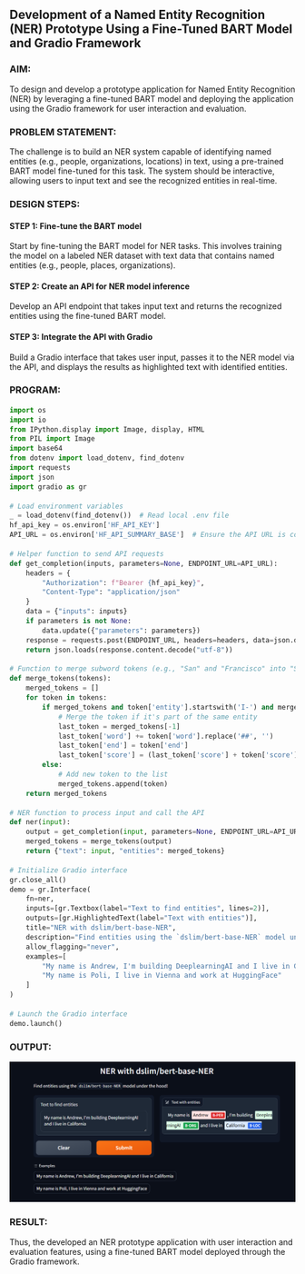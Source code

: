 ## Development of a Named Entity Recognition (NER) Prototype Using a Fine-Tuned BART Model and Gradio Framework

### AIM:
To design and develop a prototype application for Named Entity Recognition (NER) by leveraging a fine-tuned BART model and deploying the application using the Gradio framework for user interaction and evaluation.

### PROBLEM STATEMENT:
The challenge is to build an NER system capable of identifying named entities (e.g., people, organizations, locations) in text, using a pre-trained BART model fine-tuned for this task. The system should be interactive, allowing users to input text and see the recognized entities in real-time.
### DESIGN STEPS:

#### STEP 1: Fine-tune the BART model
Start by fine-tuning the BART model for NER tasks. This involves training the model on a labeled NER dataset with text data that contains named entities (e.g., people, places, organizations).

#### STEP 2: Create an API for NER model inference
Develop an API endpoint that takes input text and returns the recognized entities using the fine-tuned BART model.

#### STEP 3: Integrate the API with Gradio
Build a Gradio interface that takes user input, passes it to the NER model via the API, and displays the results as highlighted text with identified entities.

### PROGRAM:
```py
import os
import io
from IPython.display import Image, display, HTML
from PIL import Image
import base64 
from dotenv import load_dotenv, find_dotenv
import requests
import json
import gradio as gr

# Load environment variables
_ = load_dotenv(find_dotenv())  # Read local .env file
hf_api_key = os.environ['HF_API_KEY']
API_URL = os.environ['HF_API_SUMMARY_BASE']  # Ensure the API URL is correct

# Helper function to send API requests
def get_completion(inputs, parameters=None, ENDPOINT_URL=API_URL): 
    headers = {
        "Authorization": f"Bearer {hf_api_key}",
        "Content-Type": "application/json"
    }
    data = {"inputs": inputs}
    if parameters is not None:
        data.update({"parameters": parameters})
    response = requests.post(ENDPOINT_URL, headers=headers, data=json.dumps(data))
    return json.loads(response.content.decode("utf-8"))

# Function to merge subword tokens (e.g., "San" and "Francisco" into "San Francisco")
def merge_tokens(tokens):
    merged_tokens = []
    for token in tokens:
        if merged_tokens and token['entity'].startswith('I-') and merged_tokens[-1]['entity'].endswith(token['entity'][2:]):
            # Merge the token if it's part of the same entity
            last_token = merged_tokens[-1]
            last_token['word'] += token['word'].replace('##', '')
            last_token['end'] = token['end']
            last_token['score'] = (last_token['score'] + token['score']) / 2
        else:
            # Add new token to the list
            merged_tokens.append(token)
    return merged_tokens

# NER function to process input and call the API
def ner(input):
    output = get_completion(input, parameters=None, ENDPOINT_URL=API_URL)
    merged_tokens = merge_tokens(output)
    return {"text": input, "entities": merged_tokens}

# Initialize Gradio interface
gr.close_all()
demo = gr.Interface(
    fn=ner,
    inputs=[gr.Textbox(label="Text to find entities", lines=2)],
    outputs=[gr.HighlightedText(label="Text with entities")],
    title="NER with dslim/bert-base-NER",
    description="Find entities using the `dslim/bert-base-NER` model under the hood!",
    allow_flagging="never",
    examples=[
        "My name is Andrew, I'm building DeeplearningAI and I live in California",
        "My name is Poli, I live in Vienna and work at HuggingFace"
    ]
)

# Launch the Gradio interface
demo.launch()

```
### OUTPUT:
![alt text](image.png)
### RESULT:
Thus, the developed an NER prototype application with user interaction and evaluation features, using a fine-tuned BART model deployed through the Gradio framework.
